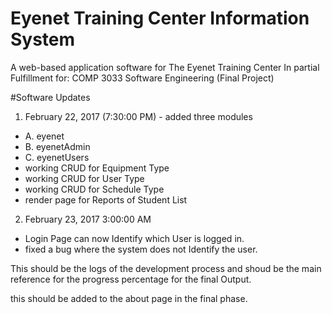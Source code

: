 # Eyenet Training Center Information System
A web-based application software for The Eyenet Training Center
In partial Fulfillment for: COMP 3033 Software Engineering (Final Project)

#Software Updates

1. February 22, 2017  (7:30:00 PM) - added three modules 
- A. eyenet
- B. eyenetAdmin
- C. eyenetUsers
- working CRUD for Equipment Type
- working CRUD for User Type
- working CRUD for Schedule Type
- render page for Reports of Student List

2. February 23, 2017 3:00:00 AM
- Login Page can now Identify which User is logged in. 
- fixed a bug where the system does not Identify the user. 

This should be the logs of the development process and shoud be the main reference for the progress percentage for the final Output.

this should be added to the about page in the final phase.